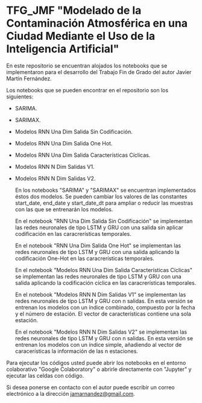 # TFG_JMF "Modelado de la Contaminación Atmosférica en una Ciudad Mediante el Uso de la Inteligencia Artificial"

En este repositorio se encuentran alojados los notebooks que se implementaron para el desarrollo del Trabajo Fin de Grado del autor Javier Martín Fernández.

Los notebooks que se pueden encontrar en el repositorio son los siguientes:
- SARIMA.
- SARIMAX.
- Modelos RNN Una Dim Salida Sin Codificación.
- Modelos RNN Una Dim Salida One Hot.
- Modelos RNN Una Dim Salida Características Cíclicas.
- Modelos RNN N Dim Salidas V1.
- Modelos RNN N Dim Salidas V2.

  En los notebooks "SARIMA" y "SARIMAX" se encuentran implementados éstos dos modelos. Se pueden cambiar los valores de las constantes start_date, end_date y start_date_dt para ampliar o reducir las muestras con las que se entrenarán los modelos.

  En el notebook "RNN Una Dim Salida Sin Codificación" se implementan las redes neuronales de tipo LSTM y GRU con una salida sin aplicar codificación en las caracrerísticas temporales.
  
  En el notebook "RNN Una Dim Salida One Hot" se implementan las redes neuronales de tipo LSTM y GRU con una salida aplicando la codificación One-Hot en las caracrerísticas temporales.

  En el notebook "Modelos RNN Una Dim Salida Características Cíclicas" se implementan las redes neuronales de tipo LSTM y GRU con una salida aplicando la codificación cíclica en las caracrerísticas temporales.

  En el notebook "Modelos RNN N Dim Salidas V1" se implementan las redes neuronales de tipo LSTM y GRU con n salidas. En esta versión se entrenan los modelos con un índice combinado, compuesto por la fecha y el número de estación. El vector de características contiene una sola estación.

  En el notebook "Modelos RNN N Dim Salidas V2" se implementan las redes neuronales de tipo LSTM y GRU con n salidas. En esta versión se entrenan los modelos con un índice simple, añadiendo al vector de caracerísticas la información de las n estaciones.

Para ejecutar los códigos usted puede abrir los notebooks en el entorno colaborativo "Google Colaboratory" o abrirle directamente con "Jupyter" y ejecutar las celdas con código.

Si desea ponerse en contacto con el autor puede escribir un correo electrónico a la dirección jamarnandez@gmail.com.


